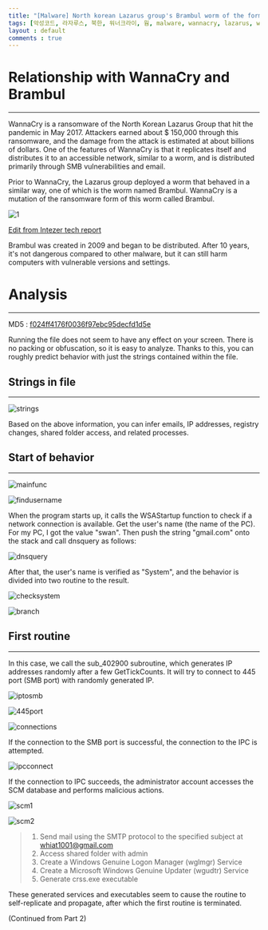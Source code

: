 ```yaml
---
title: "[Malware] North korean Lazarus group's Brambul worm of the former Wannacry - 1.md"
tags: [악성코드, 라자루스, 북한, 워너크라이, 웜, malware, wannacry, lazarus, worm, north korea, english]
layout : default
comments : true
---
```


# Relationship with WannaCry and Brambul
---

WannaCry is a ransomware of the North Korean Lazarus Group that hit the pandemic in May 2017.
Attackers earned about $ 150,000 through this ransomware, and the damage from the attack is estimated at about billions of dollars.
One of the features of WannaCry is that it replicates itself and distributes it to an accessible network, similar to a worm, and is distributed primarily through SMB vulnerabilities and email.

Prior to WannaCry, the Lazarus group deployed a worm that behaved in a similar way, one of which is the worm named Brambul.
WannaCry is a mutation of the ransomware form of this worm called Brambul.

![1](https://cdn5.alienvault.com/blog-content/Screen_Shot_2018-02-08_at_5.42.47_PM.png)

[Edit from Intezer tech report ](http://www.intezer.com/wp-content/uploads/2017/07/Intezer-WannaCry.pdf)

Brambul was created in 2009 and began to be distributed. After 10 years, it's not dangerous compared to other malware, but it can still harm computers with vulnerable versions and settings.

# Analysis
---
MD5 :  [f024ff4176f0036f97ebc95decfd1d5e](https://www.hybrid-analysis.com/sample/7b2f8c43b4c92fb2add9fce264e92668dac2530493c51c5d6b45dcb764e208ed/?environmentId=100)

Running the file does not seem to have any effect on your screen.
There is no packing or obfuscation, so it is easy to analyze.
Thanks to this, you can roughly predict behavior with just the strings contained within the file.


## Strings in file
---
![strings](https://i.imgur.com/xgpGboe.png)

Based on the above information, you can infer emails, IP addresses, registry changes, shared folder access, and related processes.


## Start of behavior
---
![mainfunc](https://i.imgur.com/nLWaVUt.png)

![findusername](https://i.imgur.com/cKclzgO.png)

When the program starts up, it calls the WSAStartup function to check if a network connection is available.
Get the user's name (the name of the PC). For my PC, I got the value "swan".
Then push the string "gmail.com" onto the stack and call dnsquery as follows:

![dnsquery](https://i.imgur.com/O0B3XUC.png)

After that, the user's name is verified as "System", and the behavior is divided into two routine to the result.

![checksystem](https://i.imgur.com/nu7Qqd2.png)

![branch](https://i.imgur.com/GhWLwo9.png)


## First routine
---

In this case, we call the sub_402900 subroutine, which generates IP addresses randomly after a few GetTickCounts.
It will try to connect to 445 port (SMB port) with randomly generated IP.

![iptosmb](https://i.imgur.com/bykvnRb.png)

![445port](https://i.imgur.com/UUWYUUZ.png)

![connections](https://i.imgur.com/5slnWx2.png)

If the connection to the SMB port is successful, the connection to the IPC is attempted.

![ipcconnect](https://i.imgur.com/Ymvu1X4.png)

If the connection to IPC succeeds, the administrator account accesses the SCM database and performs malicious actions.

![scm1](https://i.imgur.com/VmvgAtB.png)

![scm2](https://i.imgur.com/jN1KzYh.png)

>1. Send mail using the SMTP protocol to the specified subject at whiat1001@gmail.com
>2. Access shared folder with admin
>3. Create a Windows Genuine Logon Manager (wglmgr) Service
>4. Create a Microsoft Windows Genuine Updater (wgudtr) Service
>5. Generate crss.exe executable

These generated services and executables seem to cause the routine to self-replicate and propagate, after which the first routine is terminated.

(Continued from Part 2)
